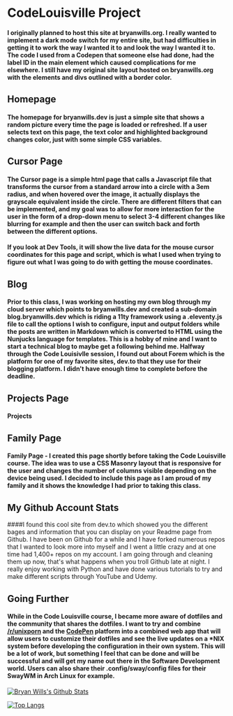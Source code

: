# CodeLouisville Project

#### I originally planned to host this site at bryanwills.org. I really wanted to implement a dark mode switch for my entire site, but had difficulties in getting it to work the way I wanted it to and look the way I wanted it to. The code I used from a Codepen that someone else had done, had the label ID in the main element which caused complications for me elsewhere. I still have my original site layout hosted on bryanwills.org with the elements and divs outlined with a border color.

## Homepage

#### The homepage for bryanwills.dev is just a simple site that shows a random picture every time the page is loaded or refreshed. If a user selects text on this page, the text color and highlighted background changes color, just with some simple CSS variables.

## Cursor Page

#### The Cursor page is a simple html page that calls a Javascript file that transforms the cursor from a standard arrow into a circle with a 3em radius, and when hovered over the image, it actually displays the grayscale equivalent inside the circle. There are different filters that can be implemented, and my goal was to allow for more interaction for the user in the form of a drop-down menu to select 3-4 different changes like blurring for example and then the user can switch back and forth between the different options. 

#### If you look at Dev Tools, it will show the live data for the mouse cursor coordinates for this page and script, which is what I used when trying to figure out what I was going to do with getting the mouse coordinates.

## Blog
#### Prior to this class, I was working on hosting my own blog through my cloud server which points to bryanwills.dev and created a sub-domain blog.bryanwills.dev which is riding a 11ty framework using a .eleventy.js file to call the options I wish to configure, input and output folders while the posts are written in Markdown which is converted to HTML using the Nunjucks language for templates. This is a hobby of mine and I want to start a technical blog to maybe get a following behind me. Halfway through the Code Louisivlle session, I found out about Forem which is the platform for one of my favorite sites, dev.to that they use for their blogging platform. I didn't have enough time to complete before the deadline.

## Projects Page
#### Projects


## Family Page
#### Family Page - I created this page shortly before taking the Code Louisville course. The idea was to use a CSS Masonry layout that is responsive for the user and changes the number of columns visible depending on the device being used. I decided to include this page as I am proud of my family and it shows the knowledge I had prior to taking this class.

## My Github Account Stats
####I found this cool site from dev.to which showed you the different bages and information that you can display on your Readme page from Github. I have been on Github for a while and I have forked numerous repos that I wanted to look more into myself and I went a little crazy and at one time had 1,400+ repos on my account. I am going through and cleaning them up now, that's what happens when you troll Github late at night. I really enjoy working with Python and have done various tutorials to try and make different scripts through YouTube and Udemy. 

## Going Further
#### While in the Code Louisville course, I became more aware of dotfiles and the community that shares the dotfiles. I want to try and combine [/r/unixporn](https://www.reddit.com/r/unixporn/) and the [CodePen](www.codepen.io) platform into a combined web app that will allow users to customize their dotfiles and see the live updates on a *NIX system before developing the configuration in their own system. This will be a lot of work, but something I feel that can be done and will be successful and will get my name out there in the Software Development world. Users can also share their .config/sway/config files for their SwayWM in Arch Linux for example. 

[![Bryan Wills's Github 
Stats](https://github-readme-stats.vercel.app/api?username=bryanwills&hide=prs&show_icons=true&theme=monokai&count_private=true)](https://github.com/bryanwills/github-readme-stats)

[![Top Langs](https://github-readme-stats.vercel.app/api/top-langs/?username=bryanwills&layout=compact&theme=monokai)](https://github.com/bryanwills/github-readme-stats)
